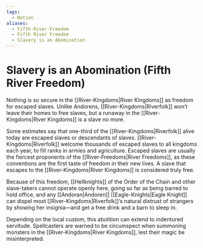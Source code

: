 ```yaml
---
tags:
  - Notion
aliases:
  - Fifth-River-Freedom
  - Fifth River Freedom
  - Slavery is an Abomination
---
```

# Slavery is an Abomination (Fifth River Freedom)
Nothing is so secure in the [[River-Kingdoms|River Kingdoms]] as freedom for escaped slaves. Unlike Andorens, [[River-Kingdoms|Riverfolk]] won’t leave their homes to free slaves, but a runaway in the [[River-Kingdoms|River Kingdoms]] is a slave no more.

Some estimates say that one-third of the [[River-Kingdoms|Riverfolk]] alive today are escaped slaves or descendants of slaves. [[River-Kingdoms|Riverfolk]] welcome thousands of escaped slaves to all kingdoms each year, to fill ranks in armies and agriculture. Escaped slaves are usually the fiercest proponents of the [[River-Freedoms|River Freedoms]], as these conventions are the first taste of freedom in their new lives. A slave that escapes to the [[River-Kingdoms|River Kingdoms]] is considered truly free. 

Because of this freedom, [[Hellknights]] of the Order of the Chain and other slave-takers cannot operate openly here, going so far as being barred to hold office, and any [[Andoran|Andoren]] [[Eagle-Knights|Eagle Knight]] can dispel most [[River-Kingdoms|Riverfolk]]’s natural distrust of strangers by showing her insignia—and get a free drink and a barn to sleep in.

Depending on the local custom, this abolition can extend to indentured servitude. Spellcasters are warned to be circumspect when summoning monsters in the [[River-Kingdoms|River Kingdoms]], lest their magic be misinterpreted.